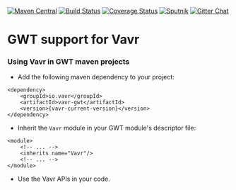 [![Maven Central](https://maven-badges.herokuapp.com/maven-central/io.vavr/vavr-gwt/badge.png)](https://maven-badges.herokuapp.com/maven-central/io.vavr/vavr-gwt)
[![Build Status](https://travis-ci.org/vavr-io/vavr-gwt.png)](https://travis-ci.org/vavr-io/vavr-gwt)
[![Coverage Status](https://codecov.io/github/vavr-io/vavr-gwt/coverage.png?branch=master)](https://codecov.io/github/vavr-io/vavr-gwt?branch=master)
[![Sputnik](https://sputnik.ci/conf/badge)](https://sputnik.ci/app#/builds/vavr-io/vavr-gwt)
[![Gitter Chat](https://badges.gitter.im/Join%20Chat.png)](https://gitter.im/vavr-io/vavr)

# GWT support for Vavr

### Using Vavr in GWT maven projects

* Add the following maven dependency to your project:

```
<dependency>
    <groupId>io.vavr</groupId>
    <artifactId>vavr-gwt</artifactId>
    <version>{vavr-current-version}</version>
</dependency>
```

* Inherit the `Vavr` module in your GWT module's descriptor file:

```
<module>
    <!-- ... -->
    <inherits name="Vavr"/>
    <!-- ... -->
</module>
```

* Use the Vavr APIs in your code.
